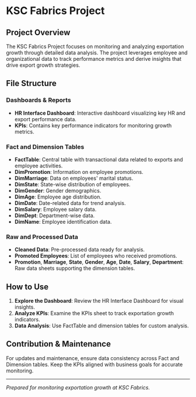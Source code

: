 # KSC Fabrics Project

## Project Overview
The KSC Fabrics Project focuses on monitoring and analyzing exportation growth through detailed data analysis. The project leverages employee and organizational data to track performance metrics and derive insights that drive export growth strategies.

## File Structure

### Dashboards & Reports
- **HR Interface Dashboard**: Interactive dashboard visualizing key HR and export performance data.
- **KPIs**: Contains key performance indicators for monitoring growth metrics.

### Fact and Dimension Tables
- **FactTable**: Central table with transactional data related to exports and employee activities.
- **DimPromotion**: Information on employee promotions.
- **DimMarriage**: Data on employees' marital status.
- **DimState**: State-wise distribution of employees.
- **DimGender**: Gender demographics.
- **DimAge**: Employee age distribution.
- **DimDate**: Date-related data for trend analysis.
- **DimSalary**: Employee salary data.
- **DimDept**: Department-wise data.
- **DimName**: Employee identification data.

### Raw and Processed Data
- **Cleaned Data**: Pre-processed data ready for analysis.
- **Promoted Employees**: List of employees who received promotions.
- **Promotion**, **Marriage**, **State**, **Gender**, **Age**, **Date**, **Salary**, **Department**: Raw data sheets supporting the dimension tables.

## How to Use
1. **Explore the Dashboard**: Review the HR Interface Dashboard for visual insights.
2. **Analyze KPIs**: Examine the KPIs sheet to track exportation growth indicators.
3. **Data Analysis**: Use FactTable and dimension tables for custom analysis.

## Contribution & Maintenance
For updates and maintenance, ensure data consistency across Fact and Dimension tables. Keep the KPIs aligned with business goals for accurate monitoring.

---

*Prepared for monitoring exportation growth at KSC Fabrics.*

